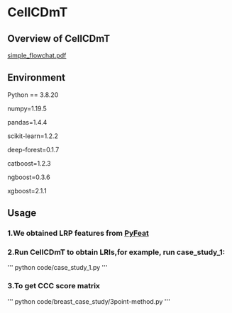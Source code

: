# CellCDmT
## Overview of CellCDmT
[simple_flowchat.pdf](https://github.com/wallwei/CellCDmT/blob/5330dbf01420a5110fdb7cd820aca78b7b83d7b6/simple_flowchat.pdf)

## Environment
Python == 3.8.20

numpy=1.19.5

pandas=1.4.4

scikit-learn=1.2.2

deep-forest=0.1.7

catboost=1.2.3

ngboost=0.3.6

xgboost=2.1.1

## Usage
### 1.We obtained LRP features from [PyFeat](https://github.com/mrzResearchArena/PyFeat)
### 2.Run CellCDmT to obtain LRIs,for example, run case_study_1:
'''
python code/case_study_1.py
'''
### 3.To get CCC score matrix
'''
python code/breast_case_study/3point-method.py
'''
